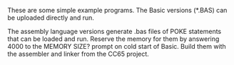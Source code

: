 These are some simple example programs.
The Basic versions (*.BAS) can be uploaded directly and run.

The assembly language versions generate .bas files of POKE statements
that can be loaded and run.
Reserve the memory for them by answering 4000 to the MEMORY SIZE?
prompt on cold start of Basic.
Build them with the assembler and linker from the CC65 project.
